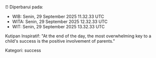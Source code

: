 ⏰ Diperbarui pada:
- WIB: Senin, 29 September 2025 11.32.33 UTC
- WITA: Senin, 29 September 2025 12.32.33 UTC
- WIT: Senin, 29 September 2025 13.32.33 UTC

Kutipan Inspiratif:
"At the end of the day, the most overwhelming key to a child's success is the positive involvement of parents."


Kategori: success

